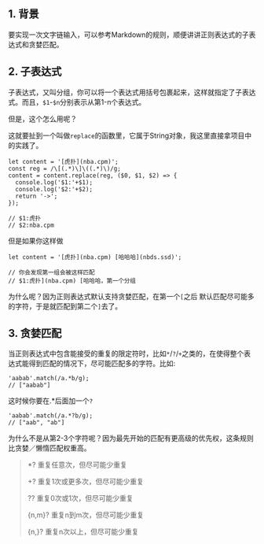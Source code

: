 ## 1. 背景
要实现一次文字链输入，可以参考Markdown的[]()规则，顺便讲讲正则表达式的子表达式和贪婪匹配。

## 2. 子表达式
子表达式，又叫分组，你可以将一个表达式用括号包裹起来，这样就指定了子表达式。而且，`$1`-`$n`分别表示从第1-n个表达式。

但是，这个怎么用呢？

这就要扯到一个叫做`replace`的函数里，它属于String对象，我这里直接拿项目中的实践了。

```
let content = '[虎扑](nba.cpm)';
const reg = /\[(.*)\]\((.*)\)/g;
content = content.replace(reg, ($0, $1, $2) => {
  console.log('$1:'+$1);
  console.log('$2:'+$2);
  return '->';
});

// $1:虎扑
// $2:nba.cpm
```

但是如果你这样做

```
let content = '[虎扑](nba.cpm) [哈哈哈](nbds.ssd)';

// 你会发现第一组会被这样匹配
// $1:虎扑](nba.cpm) [哈哈哈，第一个分组
```

为什么呢？因为正则表达式默认支持贪婪匹配，在第一个`[`之后
默认匹配尽可能多的字符，于是就匹配到第二个`]`去了。

## 3. 贪婪匹配

当正则表达式中包含能接受的重复的限定符时，比如`*`/`?`/`+`之类的，在使得整个表达式能得到匹配的情况下，尽可能匹配多的字符。比如:

```
'aabab'.match(/a.*b/g);
// ["aabab"]
```

这时候你要在.*后面加一个`?`

```
'aabab'.match(/a.*?b/g);
// ["aab", "ab"] 
```

为什么不是从第2-3个字符呢？因为最先开始的匹配有更高级的优先权，这条规则比贪婪／懒惰匹配权重高。
> *?	重复任意次，但尽可能少重复  
> 
> +?	重复1次或更多次，但尽可能少重复  
> 
> ??	重复0次或1次，但尽可能少重复  
>
> {n,m}?	重复n到m次，但尽可能少重复  
> 
> {n,}?	重复n次以上，但尽可能少重复  
